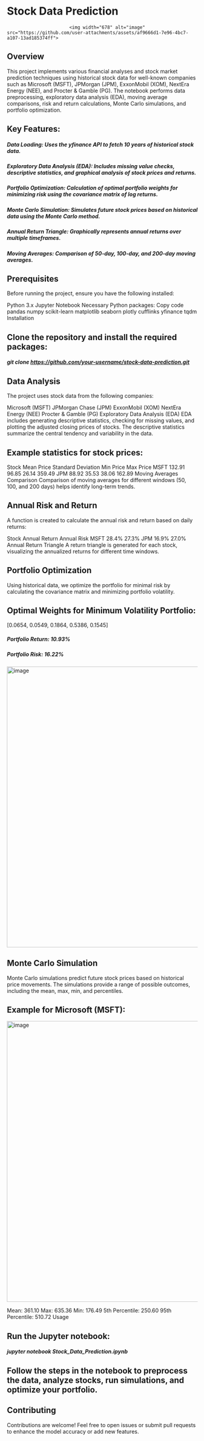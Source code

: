 # Stock Data Prediction

 
                           <img width="678" alt="image" src="https://github.com/user-attachments/assets/af9666d1-7e96-4bc7-a107-13ad185374ff">



## Overview

This project implements various financial analyses and stock market prediction techniques using historical stock data for well-known companies such as Microsoft (MSFT), JPMorgan (JPM), ExxonMobil (XOM), NextEra Energy (NEE), and Procter & Gamble (PG). The notebook performs data preprocessing, exploratory data analysis (EDA), moving average comparisons, risk and return calculations, Monte Carlo simulations, and portfolio optimization.

## Key Features:
##### Data Loading: Uses the yfinance API to fetch 10 years of historical stock data.
##### Exploratory Data Analysis (EDA): Includes missing value checks, descriptive statistics, and graphical analysis of stock prices and returns.
##### Portfolio Optimization: Calculation of optimal portfolio weights for minimizing risk using the covariance matrix of log returns.
##### Monte Carlo Simulation: Simulates future stock prices based on historical data using the Monte Carlo method.
##### Annual Return Triangle: Graphically represents annual returns over multiple timeframes.
##### Moving Averages: Comparison of 50-day, 100-day, and 200-day moving averages.


## Prerequisites

Before running the project, ensure you have the following installed:

Python 3.x
Jupyter Notebook
Necessary Python packages:
Copy code
pandas
numpy
scikit-learn
matplotlib
seaborn
plotly
cufflinks
yfinance
tqdm
Installation

## Clone the repository and install the required packages:

##### git clone https://github.com/your-username/stock-data-prediction.git

## Data Analysis

The project uses stock data from the following companies:

Microsoft (MSFT)
JPMorgan Chase (JPM)
ExxonMobil (XOM)
NextEra Energy (NEE)
Procter & Gamble (PG)
Exploratory Data Analysis (EDA)
EDA includes generating descriptive statistics, checking for missing values, and plotting the adjusted closing prices of stocks. The descriptive statistics summarize the central tendency and variability in the data.

## Example statistics for stock prices:

Stock	Mean Price	Standard Deviation	Min Price	Max Price
MSFT	132.91	96.85	26.14	359.49
JPM	88.92	35.53	38.06	162.89
Moving Averages Comparison
Comparison of moving averages for different windows (50, 100, and 200 days) helps identify long-term trends.

## Annual Risk and Return
A function is created to calculate the annual risk and return based on daily returns:

Stock	Annual Return	Annual Risk
MSFT	28.4%	27.3%
JPM	16.9%	27.0%
Annual Return Triangle
A return triangle is generated for each stock, visualizing the annualized returns for different time windows.

## Portfolio Optimization

Using historical data, we optimize the portfolio for minimal risk by calculating the covariance matrix and minimizing portfolio volatility.

## Optimal Weights for Minimum Volatility Portfolio:

[0.0654, 0.0549, 0.1864, 0.5386, 0.1545]
##### Portfolio Return: 10.93%
##### Portfolio Risk: 16.22%

<t><img width="740" alt="image" src="https://github.com/user-attachments/assets/5ea77171-6260-4cb6-aa85-37b94eda238a">


## Monte Carlo Simulation

Monte Carlo simulations predict future stock prices based on historical price movements. The simulations provide a range of possible outcomes, including the mean, max, min, and percentiles.

## Example for Microsoft (MSFT):

<img width="740" alt="image" src="https://github.com/user-attachments/assets/e0701000-2ecc-442e-8ef3-26a8a2b743f1"> 

Mean: 361.10
Max: 635.36
Min: 176.49
5th Percentile: 250.60
95th Percentile: 510.72
Usage

## Run the Jupyter notebook:

##### jupyter notebook Stock_Data_Prediction.ipynb

## Follow the steps in the notebook to preprocess the data, analyze stocks, run simulations, and optimize your portfolio.

## Contributing

Contributions are welcome! Feel free to open issues or submit pull requests to enhance the model accuracy or add new features.
